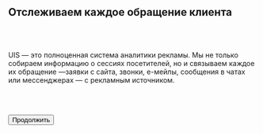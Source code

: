 <br>
<br>

## Отслеживаем каждое обращение клиента

<br>
<br>

UIS — это полноценная система аналитики рекламы. Мы не только собираем информацию о сессиях посетителей, но и связываем каждое их обращение —заявки с сайта, звонки, е-мейлы, сообщения в чатах или мессенджерах — с рекламным источником. 

<br>
<br>

<button b_to="/demo/romi/3Screen.md.md" b_type="fill" b_theme="primary">Продолжить</button>